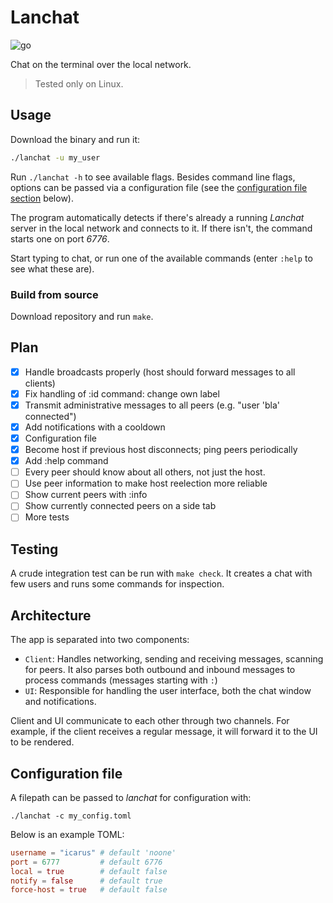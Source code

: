 # Lanchat

![go](https://github.com/MarcPer/lanchat/actions/workflows/go.yml/badge.svg)

Chat on the terminal over the local network.

> Tested only on Linux.

## Usage

Download the binary and run it:

```sh
./lanchat -u my_user
```

Run `./lanchat -h` to see available flags. Besides command line flags, options can be passed via a configuration file (see the [configuration file section](#configuration-file) below).

The program automatically detects if there's already a running _Lanchat_ server in the local network and connects to it. If there isn't, the command starts one on port _6776_.

Start typing to chat, or run one of the available commands (enter `:help` to see what these are).

### Build from source

Download repository and run `make`.

## Plan

- [x] Handle broadcasts properly (host should forward messages to all clients)
- [x] Fix handling of :id command: change own label
- [x] Transmit administrative messages to all peers (e.g. "user 'bla' connected")
- [x] Add notifications with a cooldown
- [x] Configuration file
- [x] Become host if previous host disconnects; ping peers periodically
- [x] Add :help command
- [ ] Every peer should know about all others, not just the host.
- [ ] Use peer information to make host reelection more reliable
- [ ] Show current peers with :info
- [ ] Show currently connected peers on a side tab
- [ ] More tests

## Testing

A crude integration test can be run with `make check`. It creates a chat with few users and runs some commands for inspection.

## Architecture

The app is separated into two components:
- `Client`: Handles networking, sending and receiving messages, scanning for peers. It also parses both outbound and inbound messages to process commands (messages starting with `:`)
- `UI`: Responsible for handling the user interface, both the chat window and notifications.

Client and UI communicate to each other through two channels. For example, if the client receives a regular message, it will forward it to the UI to be rendered.

## Configuration file

A filepath can be passed to _lanchat_ for configuration with:

```
./lanchat -c my_config.toml
```

Below is an example TOML:

```toml
username = "icarus" # default 'noone'
port = 6777         # default 6776
local = true        # default false
notify = false      # default true
force-host = true   # default false
```

